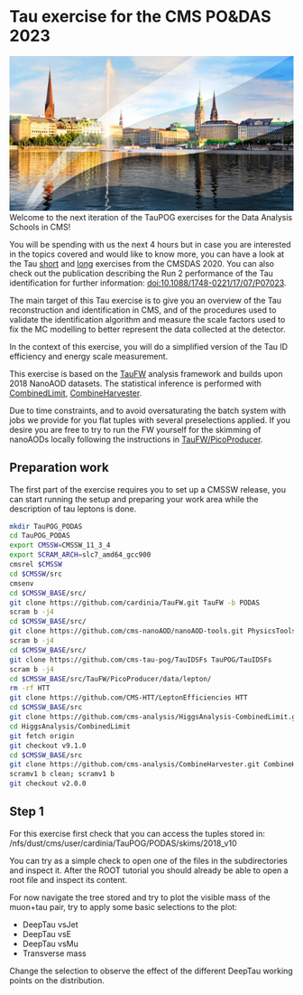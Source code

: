 # Tau exercise for the CMS PO&DAS 2023

<img src="../PODAS23logo.png" alt="PO&DAS 2023" max-width="800"/>
Welcome to the next iteration of the TauPOG exercises for the Data Analysis Schools in CMS!

You will be spending with us the next 4 hours but in case you are interested in the topics covered and would like to know more, you can have a look at the Tau [short](https://github.com/CMSDAS/tau-short-exercise) and [long](../CMSDAS2020/main.md) exercises from the CMSDAS 2020. You can also check out the publication describing the Run 2 performance of the Tau identification for further information:
[doi:10.1088/1748-0221/17/07/P07023](https://doi.org/10.1088/1748-0221/17/07/P07023).

The main target of this Tau exercise is to give you an overview of the Tau reconstruction and identification in CMS, and of the procedures used to validate the identification algorithm and measure the scale factors used to fix the MC modelling to better represent the data collected at the detector. 

In the context of this exercise, you will do a simplified version of the Tau ID efficiency and energy scale measurement.

This exercise is based on the [TauFW](https://github.com/cms-tau-pog/TauFW) analysis framework and builds upon 2018 NanoAOD datasets.
The statistical inference is performed with [CombinedLimit](https://github.com/cms-analysis/HiggsAnalysis-CombinedLimit),
[CombineHarvester](https://github.com/cms-analysis/CombineHarvester).

Due to time constraints, and to avoid oversaturating the batch system with jobs we provide for you flat tuples with several preselections applied. If you desire you are free to try to run the FW yourself for the skimming of nanoAODs locally following the instructions in [TauFW/PicoProducer](https://github.com/cms-tau-pog/TauFW).


## Preparation work

The first part of the exercise requires you to set up a CMSSW release, you can start running the setup and preparing your work area while the description of tau leptons is done.


```bash
mkdir TauPOG_PODAS
cd TauPOG_PODAS
export CMSSW=CMSSW_11_3_4
export SCRAM_ARCH=slc7_amd64_gcc900
cmsrel $CMSSW
cd $CMSSW/src
cmsenv
cd $CMSSW_BASE/src/
git clone https://github.com/cardinia/TauFW.git TauFW -b PODAS
scram b -j4
cd $CMSSW_BASE/src/
git clone https://github.com/cms-nanoAOD/nanoAOD-tools.git PhysicsTools/NanoAODTools
scram b -j4
cd $CMSSW_BASE/src/
git clone https://github.com/cms-tau-pog/TauIDSFs TauPOG/TauIDSFs
scram b -j4
cd $CMSSW_BASE/src/TauFW/PicoProducer/data/lepton/
rm -rf HTT
git clone https://github.com/CMS-HTT/LeptonEfficiencies HTT
cd $CMSSW_BASE/src
git clone https://github.com/cms-analysis/HiggsAnalysis-CombinedLimit.git HiggsAnalysis/CombinedLimit
cd HiggsAnalysis/CombinedLimit
git fetch origin
git checkout v9.1.0
cd $CMSSW_BASE/src
git clone https://github.com/cms-analysis/CombineHarvester.git CombineHarvester
scramv1 b clean; scramv1 b
git checkout v2.0.0

```

## Step 1

For this exercise first check that you can access the tuples stored in:
/nfs/dust/cms/user/cardinia/TauPOG/PODAS/skims/2018_v10

You can try as a simple check to open one of the files in the subdirectories and inspect it. After the ROOT tutorial you should already be able to open a root file and inspect its content.

For now navigate the tree stored and try to plot the visible mass of the muon+tau pair, try to apply some basic selections to the plot:
+ DeepTau vsJet
+ DeepTau vsE
+ DeepTau vsMu
+ Transverse mass

Change the selection to observe the effect of the different DeepTau working points on the distribution.